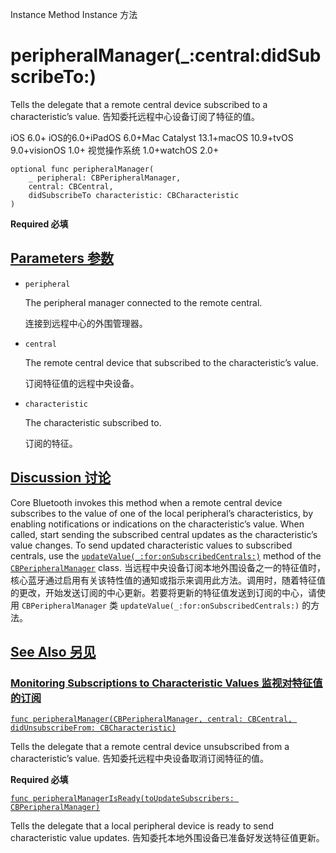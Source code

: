 Instance Method Instance 方法

# peripheralManager(_:central:didSubscribeTo:) 

Tells the delegate that a remote central device subscribed to a characteristic’s value.
告知委托远程中心设备订阅了特征的值。

iOS 6.0+ iOS的6.0+iPadOS 6.0+Mac Catalyst 13.1+macOS 10.9+tvOS 9.0+visionOS 1.0+ 视觉操作系统 1.0+watchOS 2.0+

```
optional func peripheralManager(
    _ peripheral: CBPeripheralManager,
    central: CBCentral,
    didSubscribeTo characteristic: CBCharacteristic
)
```

**Required 必填**



## [Parameters 参数](https://developer.apple.com/documentation/corebluetooth/cbperipheralmanagerdelegate/peripheralmanager(_:central:didsubscribeto:)#parameters)

- `peripheral`

  The peripheral manager connected to the remote central. 

  连接到远程中心的外围管理器。

- `central`

  The remote central device that subscribed to the characteristic’s value. 

  订阅特征值的远程中央设备。

- `characteristic`

  The characteristic subscribed to. 

  订阅的特征。

  

## [Discussion 讨论](https://developer.apple.com/documentation/corebluetooth/cbperipheralmanagerdelegate/peripheralmanager(_:central:didsubscribeto:)#Discussion)

Core Bluetooth invokes this method when a remote central device subscribes to the value of one of the local peripheral’s characteristics, by enabling notifications or indications on the characteristic’s value. When called, start sending the subscribed central updates as the characteristic’s value changes. To send updated characteristic values to subscribed centrals, use the [`updateValue(_:for:onSubscribedCentrals:)`](https://developer.apple.com/documentation/corebluetooth/cbperipheralmanager/updatevalue(_:for:onsubscribedcentrals:)) method of the [`CBPeripheralManager`](https://developer.apple.com/documentation/corebluetooth/cbperipheralmanager) class.
当远程中央设备订阅本地外围设备之一的特征值时，核心蓝牙通过启用有关该特性值的通知或指示来调用此方法。调用时，随着特征值的更改，开始发送订阅的中心更新。若要将更新的特征值发送到订阅的中心，请使用 `CBPeripheralManager` 类 `updateValue(_:for:onSubscribedCentrals:)` 的方法。



## [See Also 另见](https://developer.apple.com/documentation/corebluetooth/cbperipheralmanagerdelegate/peripheralmanager(_:central:didsubscribeto:)#see-also)

### [Monitoring Subscriptions to Characteristic Values 监视对特征值的订阅](https://developer.apple.com/documentation/corebluetooth/cbperipheralmanagerdelegate/peripheralmanager(_:central:didsubscribeto:)#Monitoring-Subscriptions-to-Characteristic-Values)

[`func peripheralManager(CBPeripheralManager, central: CBCentral, didUnsubscribeFrom: CBCharacteristic)`](https://developer.apple.com/documentation/corebluetooth/cbperipheralmanagerdelegate/peripheralmanager(_:central:didunsubscribefrom:))

Tells the delegate that a remote central device unsubscribed from a characteristic’s value.
告知委托远程中央设备取消订阅特征的值。

**Required 必填**

[`func peripheralManagerIsReady(toUpdateSubscribers: CBPeripheralManager)`](https://developer.apple.com/documentation/corebluetooth/cbperipheralmanagerdelegate/peripheralmanagerisready(toupdatesubscribers:))

Tells the delegate that a local peripheral device is ready to send characteristic value updates.
告知委托本地外围设备已准备好发送特征值更新。

